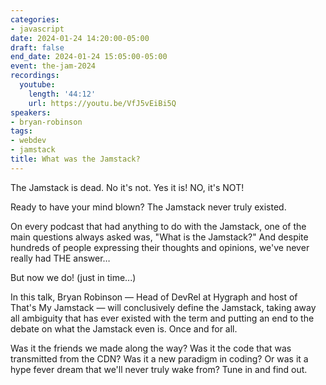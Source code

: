 ```yaml
---
categories:
- javascript
date: 2024-01-24 14:20:00-05:00
draft: false
end_date: 2024-01-24 15:05:00-05:00
event: the-jam-2024
recordings:
  youtube:
    length: '44:12'
    url: https://youtu.be/VfJ5vEiBi5Q
speakers:
- bryan-robinson
tags:
- webdev
- jamstack
title: What was the Jamstack?
---
```



The Jamstack is dead. No it's not. Yes it is! NO, it's NOT!

Ready to have your mind blown? The Jamstack never truly existed.

On every podcast that had anything to do with the Jamstack, one of the main questions always asked was, "What is the Jamstack?" And despite hundreds of people expressing their thoughts and opinions, we've never really had THE answer…

But now we do! (just in time...)

In this talk, Bryan Robinson — Head of DevRel at Hygraph and host of That's My Jamstack — will conclusively define the Jamstack, taking away all ambiguity that has ever existed with the term and putting an end to the debate on what the Jamstack even is. Once and for all.

Was it the friends we made along the way? Was it the code that was transmitted from the CDN? Was it a new paradigm in coding? Or was it a hype fever dream that we'll never truly wake from? Tune in and find out.
